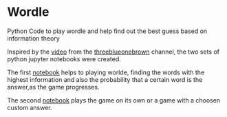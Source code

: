 # Wordle
Python Code to play wordle and help find out the best guess based on information theory

Inspired by the [video](https://www.youtube.com/watch?v=v68zYyaEmEA&t=149s) from the [threeblueonebrown](https://www.youtube.com/channel/UCYO_jab_esuFRV4b17AJtAw) channel,
the two sets of python jupyter notebooks were created.

The first [notebook](Find_Words.ipynb) helps to playing worlde, finding the words with the highest information and also the probability that a certain word is the answer,as the game progresses.

The second [notebook](WORDLE_GAME.ipynb) plays the game on its own or a game with a choosen custom answer.
